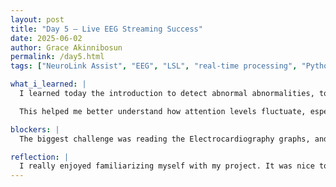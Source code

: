 ```yaml
---
layout: post
title: "Day 5 – Live EEG Streaming Success"
date: 2025-06-02
author: Grace Akinnibosun
permalink: /day5.html
tags: ["NeuroLink Assist", "EEG", "LSL", "real-time processing", "Python dashboard", "Bluetooth", "alpha waves", "brain-computer interface"]

what_i_learned: |
  I learned today the introduction to detect abnormal abnormalities, to predict miocardial infraction. I achived learning to know my more about my classmates and the face of who they are. I also leanred the background of CEALMS. I also learned about how machine learning can play a vital role on ECG. And why it could be resourceful and threatning to the future of healthcare.I especially enjoyed the group discussion we completed in the beginning of the day for us to decipher agaiinst independent and dependent variables cooking cookies.

  This helped me better understand how attention levels fluctuate, especially when switching between tasks. I also learned how to calculate moving averages to reduce noise in the signal while preserving response time.

blockers: |
  The biggest challenge was reading the Electrocardiography graphs, and understanidn some of the terminology they were using in class today. 

reflection: |
  I really enjoyed familiarizing myself with my project. It was nice to see the face of who my mento and graduate mentor will be. Some concepts such as AI terminology was a bit hard to undertsnad, but overall today was a good effecient day. The only thing I would change or add is the more clearer instrcutions. I also, would like them to elbaborate as mentors on whats expected from us by the end of the week.I will say I was lost a good portion of the time so making sure everyone understands the directions clearly should also be implemmented. 
---
```

